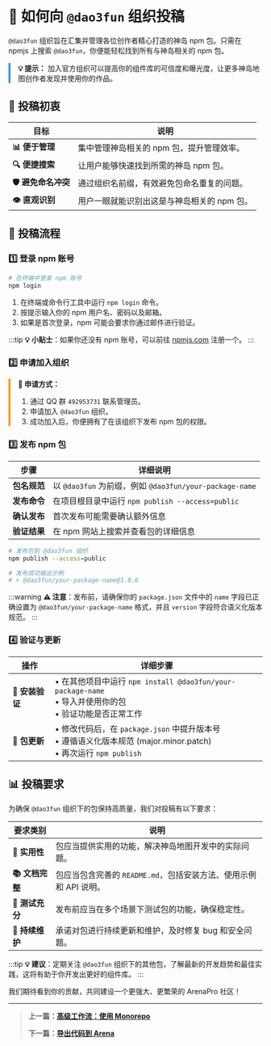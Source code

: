 # 🚀 如何向 `@dao3fun` 组织投稿

`@dao3fun` 组织旨在汇集并管理各位创作者精心打造的神岛 npm 包。只需在 npmjs 上搜索 `@dao3fun`，你便能轻松找到所有与神岛相关的 npm 包。

<div style="border-left: 4px solid #3498db; padding-left: 15px; margin: 15px 0;">
<p><strong>💡 提示：</strong> 加入官方组织可以提高你的组件库的可信度和曝光度，让更多神岛地图创作者发现并使用你的作品。</p>
</div>

## 🎯 投稿初衷

| 目标                | 说明                                        |
| ------------------- | ------------------------------------------- |
| **📊 便于管理**     | 集中管理神岛相关的 npm 包，提升管理效率。   |
| **🔍 便捷搜索**     | 让用户能够快速找到所需的神岛 npm 包。       |
| **🛡️ 避免命名冲突** | 通过组织名前缀，有效避免包命名重复的问题。  |
| **👁️ 直观识别**     | 用户一眼就能识别出这是与神岛相关的 npm 包。 |

## 📝 投稿流程

### 1️⃣ 登录 npm 账号

```bash
# 在终端中登录 npm 账号
npm login
```

1.  在终端或命令行工具中运行 `npm login` 命令。
2.  按提示输入你的 npm 用户名、密码以及邮箱。
3.  如果是首次登录，npm 可能会要求你通过邮件进行验证。

:::tip
**💡 小贴士**：如果你还没有 npm 账号，可以前往 [npmjs.com](https://www.npmjs.com) 注册一个。
:::

### 2️⃣ 申请加入组织

<div style="border-left: 4px solid #f39c12; padding-left: 15px; margin: 15px 0;">
<p><strong>📢 申请方式：</strong></p>
<ol>
  <li>通过 QQ 群 <code>492953731</code> 联系管理员。</li>
  <li>申请加入 <code>@dao3fun</code> 组织。</li>
  <li>成功加入后，你便拥有了在该组织下发布 npm 包的权限。</li>
</ol>
</div>

### 3️⃣ 发布 npm 包

| 步骤         | 详细说明                                                |
| ------------ | ------------------------------------------------------- |
| **包名规范** | 以 `@dao3fun` 为前缀，例如 `@dao3fun/your-package-name` |
| **发布命令** | 在项目根目录中运行 `npm publish --access=public`        |
| **确认发布** | 首次发布可能需要确认额外信息                            |
| **验证结果** | 在 npm 网站上搜索并查看包的详细信息                     |

```bash
# 发布包到 @dao3fun 组织
npm publish --access=public

# 发布成功输出示例
# + @dao3fun/your-package-name@1.0.0
```

:::warning
**⚠️ 注意**：发布前，请确保你的 `package.json` 文件中的 `name` 字段已正确设置为 `@dao3fun/your-package-name` 格式，并且 `version` 字段符合语义化版本规范。
:::

### 4️⃣ 验证与更新

| 操作            | 详细步骤                                                                                                                 |
| --------------- | ------------------------------------------------------------------------------------------------------------------------ |
| **🧪 安装验证** | • 在其他项目中运行 `npm install @dao3fun/your-package-name` <br> • 导入并使用你的包 <br> • 验证功能是否正常工作          |
| **🔄 包更新**   | • 修改代码后，在 `package.json` 中提升版本号 <br> • 遵循语义化版本规范 (major.minor.patch) <br> • 再次运行 `npm publish` |

## 📊 投稿要求

为确保 `@dao3fun` 组织下的包保持高质量，我们对投稿有以下要求：

| 要求类别        | 说明                                                              |
| --------------- | ----------------------------------------------------------------- |
| **🧩 实用性**   | 包应当提供实用的功能，解决神岛地图开发中的实际问题。              |
| **📚 文档完整** | 包应当包含完善的 `README.md`，包括安装方法、使用示例和 API 说明。 |
| **🧪 测试充分** | 发布前应当在多个场景下测试包的功能，确保稳定性。                  |
| **🔄 持续维护** | 承诺对包进行持续更新和维护，及时修复 bug 和安全问题。             |

:::tip
**💡 建议**：定期关注 `@dao3fun` 组织下的其他包，了解最新的开发趋势和最佳实践，这将有助于你开发出更好的组件库。
:::

我们期待看到你的贡献，共同建设一个更强大、更繁荣的 ArenaPro 社区！

---

> **上一篇：[高级工作流：使用 Monorepo](./monorepo-workflow.md)**
>
> **下一篇：[导出代码到 Arena](./toArena.md)**
